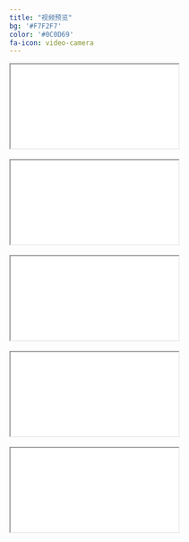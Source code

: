 ```yaml
---
title: "视频预览"
bg: '#F7F2F7'
color: '#0C0D69'
fa-icon: video-camera
---
```



<div class="icontain"><iframe src="//www.youtube.com/embed/M8wk_PPZa5Y" allowfullscreen></iframe></div>
<br /> 

<div class="icontain"><iframe src="//www.youtube.com/embed/K1lJr5UmSjY" allowfullscreen></iframe></div>
<br />  
   
<div class="icontain"><iframe src="//www.youtube.com/embed/0WBc9sCef5k" allowfullscreen></iframe></div>
<br />                
 
<div class="icontain"><iframe src="//www.youtube.com/embed/9WdLdxVcxXs" allowfullscreen></iframe></div>
<br /> 

[//]: # (<div class="icontain"><iframe src="//www.youtube.com/embed/f9vNc2l8Pfk" allowfullscreen></iframe></div><br />)

<div class="icontain"><iframe src="//www.youtube.com/embed/bn2BIX1dm5s" allowfullscreen></iframe></div>
<br />

[//]: # (<div class="icontain"><iframe src="//www.youtube.com/embed/4AFQnbm1ivA" allowfullscreen></iframe></div>)

